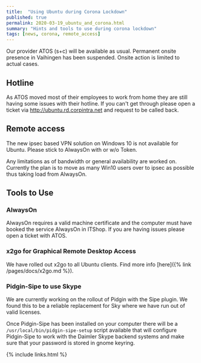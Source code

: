 ```yaml
---
title:  "Using Ubuntu during Corona Lockdown"
published: true
permalink: 2020-03-19_ubuntu_and_corona.html
summary: "Hints and tools to use during corona lockdown"
tags: [news, corona, remote_access]
---
```


Our provider ATOS (s+c) will be available as usual. Permanent onsite presence in Vaihingen has been suspended. Onsite action is limited to actual cases.

## Hotline
As ATOS moved most of their employees to work from home they are still having some issues with their hotline. If you can't get through please open a ticket via <http://ubuntu.rd.corpintra.net> and request to be called back.

## Remote access
The new ipsec based VPN solution on Windows 10 is not available for Ubuntu. Please stick to AlwaysOn with or w/o Token.

Any limitations as of bandwidth or general availability are worked on. Currently the plan is to move as many Win10 users over to ipsec as possible thus taking load from AlwaysOn.

## Tools to Use

### AlwaysOn
AlwaysOn requires a valid machine certificate and the computer must have booked the service AlwaysOn in ITShop. If you are having issues please open a ticket with ATOS.

### x2go for Graphical Remote Desktop Access
We have rolled out x2go to all Ubuntu clients. Find more info [here]({% link /pages/docs/x2go.md %}).

### Pidgin-Sipe to use Skype
We are currently working on the rollout of Pidgin with the Sipe plugin. We found this to be a reliable replacement for Sky where we have run out of valid licenses.

Once Pidgin-Sipe has been installed on your computer there will be a `/usr/local/bin/pidgin-sipe-setup` script available that will configure Pidgin-Sipe to work with the Daimler Skype backend systems and make sure that your password is stored in gnome keyring.

{% include links.html %}
